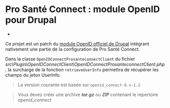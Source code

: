 # Pro Santé Connect : module OpenID pour Drupal
-

Ce projet est un patch du [module OpenID officiel de Drupal](https://www.drupal.org/project/openid_connect) intégrant nativement une partie de la configuration de Pro Santé Connect.

Dans la classe `OpenIDConnectProsanteconnectClient` du fichier *src\Plugin\OpenIDConnectClient\OpenIDConnectProsanteconnectClient.php*, la surcharge de la fonction `retrieveUserInfo` permettra de récupérer les champs du jeton UserInfo.

> La version courante est basée sur `openid_connect-8.x-1.2`

> Vous devez créer une archive ***tar.gz*** ou ***ZIP*** contenant le repertoire *openid_connect*


